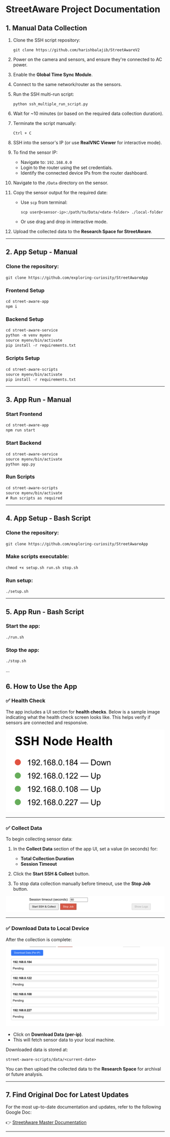 # StreetAware Project Documentation

## 1. Manual Data Collection

1. Clone the SSH script repository:

   ```
   git clone https://github.com/harishbalajib/StreetAwareV2
   ```

2. Power on the camera and sensors, and ensure they're connected to AC power.

3. Enable the **Global Time Sync Module**.

4. Connect to the same network/router as the sensors.

5. Run the SSH multi-run script:

   ```
   python ssh_multiple_run_script.py
   ```

6. Wait for ~10 minutes (or based on the required data collection duration).

7. Terminate the script manually:

   ```
   Ctrl + C
   ```

8. SSH into the sensor's IP (or use **RealVNC Viewer** for interactive mode).

9. To find the sensor IP:
   - Navigate to: `192.168.0.0`
   - Login to the router using the set credentials.
   - Identify the connected device IPs from the router dashboard.

10. Navigate to the `/Data` directory on the sensor.

11. Copy the sensor output for the required date:
    - Use `scp` from terminal:
      ```
      scp user@<sensor-ip>:/path/to/Data/<date-folder> ./local-folder
      ```
    - Or use drag and drop in interactive mode.

12. Upload the collected data to the **Research Space for StreetAware**.

---

## 2. App Setup - Manual

### Clone the repository:

```
git clone https://github.com/exploring-curiosity/StreetAwareApp
```

### Frontend Setup

```
cd street-aware-app
npm i
```

### Backend Setup

```
cd street-aware-service
python -m venv myenv
source myenv/bin/activate
pip install -r requirements.txt
```

### Scripts Setup

```
cd street-aware-scripts
source myenv/bin/activate
pip install -r requirements.txt
```

---

## 3. App Run - Manual

### Start Frontend

```
cd street-aware-app
npm run start
```

### Start Backend

```
cd street-aware-service
source myenv/bin/activate
python app.py
```

### Run Scripts

```
cd street-aware-scripts
source myenv/bin/activate
# Run scripts as required
```

---

## 4. App Setup - Bash Script

### Clone the repository:

```
git clone https://github.com/exploring-curiosity/StreetAwareApp
```

### Make scripts executable:

```
chmod +x setup.sh run.sh stop.sh
```

### Run setup:

```
./setup.sh
```

---

## 5. App Run - Bash Script

### Start the app:

```
./run.sh
```

### Stop the app:

```
./stop.sh
```

...

## 6. How to Use the App

### ✅ Health Check

The app includes a UI section for **health checks**. Below is a sample image indicating what the health check screen looks like. This helps verify if sensors are connected and responsive.

![Health Check UI](assets/health_check.png)

---

### ✅ Collect Data

To begin collecting sensor data:

1. In the **Collect Data** section of the app UI, set a value (in seconds) for:
   - **Total Collection Duration**
   - **Session Timeout**

2. Click the **Start SSH & Collect** button.

3. To stop data collection manually before timeout, use the **Stop Job** button.

![Collect Data UI](assets/collect_data.png)

---

### ✅ Download Data to Local Device

After the collection is complete:

![Download Data UI](assets/download_data.png)

- Click on **Download Data (per-ip)**.
- This will fetch sensor data to your local machine.

Downloaded data is stored at:

```
street-aware-scripts/data/<current-date>
```

You can then upload the collected data to the **Research Space** for archival or future analysis.

---

## 7. Find Original Doc for Latest Updates

For the most up-to-date documentation and updates, refer to the following Google Doc:

👉 [StreetAware Master Documentation](https://docs.google.com/document/d/1m13t26RZbAX_EhKLEvc13xLq-o2AdOja44-rMRILN5U/edit?usp=sharing)

---

